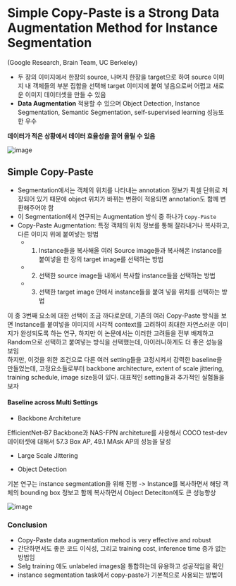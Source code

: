 # Simple Copy-Paste is a Strong Data Augmentation Method for Instance Segmentation
(Google Research, Brain Team, UC Berkeley)  

- 두 장의 이미지에서 한장의 source, 나머지 한장을 target으로 하여 source 이미지 내 객체들의 부분 집합을 선택해 target 이미지에 붙여 넣음으로써 어렵고 새로운 이미지 데이터셋을 만들 수 있음
- **Data Augmentation** 적용할 수 있으며 Object Detection, Instance Segmentation, Semantic Segmentation, self-supervised learning 성능또한 우수

**데이터가 적은 상황에서 데이터 효율성을 끌어 올릴 수 있음**

![image](https://user-images.githubusercontent.com/72767245/114272302-9e5eb480-9a50-11eb-9985-4e66181fcb4a.png)  

## Simple Copy-Paste
- Segmentation에서는 객체의 위치를 나타내는 annotation 정보가 픽셀 단위로 저장되어 있기 때문에 object 위치가 바뀌는 변환이 적용되면 annotation도 함께 변환해주어야 함
- 이 Segmentation에서 연구되는 Augmentation 방식 중 하나가 ```Copy-Paste```
- Copy-Paste Augmentation: 특정 객체의 위치 정보를 통해 잘라내거나 복사하고, 다른 이미지 위에 붙여넣는 방법
  - 1. Instance들을 복사해올 여러 Source image들과 복사해온 instance를 붙여넣을 한 장의 target image를 선택하는 방법
  - 2. 선택한 source image들 내에서 복사할 instance들을 선택하는 방법
  - 3. 선택한 target image 안에서 instance들을 붙여 넣을 위치를 선택하는 방법



이 중 3번째 요소에 대한 선택이 조금 까다로운데, 기존의 여러 Copy-Paste 방식을 보면 Instance를 붙여넣을 이미지의 시각적 context를 고려하여 최대한 자연스러운 이미지가 완성되도록 하는 연구, 하지만 이 논문에서는 이러한 고려들을 전부 배제하고 Random으로 선택하고 붙여넣는 방식을 선택했는데, 아이러니하게도 더 좋은 성능을 보임  
하지만, 이것을 위한 조건으로 다른 여러 setting들을 고정시켜서 강력한 baseline을 만들었는데, 고정요소들로부터 backbone architecture, extent of scale jittering, training schedule, image size등이 있다. 대표적인 setting들과 추가적인 실험들을 보자  

#### Baseline across Multi Settings
- Backbone Architeture

EfficientNet-B7 Backbone과 NAS-FPN architeture를 사용해서 COCO test-dev 데이터셋에 대해서 57.3 Box AP, 49.1 MAsk AP의 성능을 달성

- Large Scale Jittering


- Object Detection

기본 연구는 instance segmentation을 위해 진행 -> Instance를 복사하면서 해당 객체의 bounding box 정보고 함께 복사하면서 Object Deteciton에도 큰 성능향상

![image](https://user-images.githubusercontent.com/72767245/114293421-dc032200-9ad0-11eb-8a00-8d016447ffda.png)


### Conclusion
- Copy-Paste data augmentation mehod is very effective and robust
- 간단하면서도 좋은 코드 이식성, 그리고 training cost, inference time 증가 없는 방법임
- Selg training 에도 unlabeled images을 통합하는데 유용하고 성공적임을 확인
- instance segmentation task에서 copy-paste가 기본적으로 사용되는 방법이 
